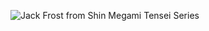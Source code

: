 ![Jack Frost from Shin Megami Tensei Series](https://images-na.ssl-images-amazon.com/images/I/61ktgwYtnFL._AC_SY879_.jpg)
